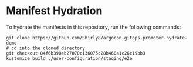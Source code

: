 # Manifest Hydration

To hydrate the manifests in this repository, run the following commands:

```shell
git clone https://github.com/Shirly8/argocon-gitops-promoter-hydrate-demo
# cd into the cloned directory
git checkout 84f6b398eb27070c136075c28b460a1c26c19bb3
kustomize build ./user-configuration/staging/e2e
```
